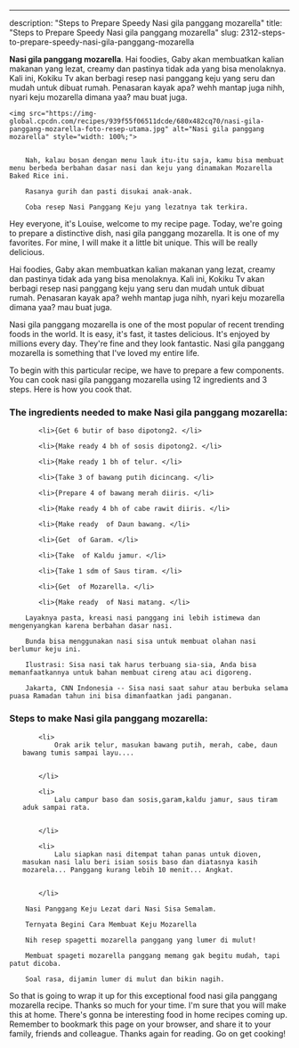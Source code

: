 ---
description: "Steps to Prepare Speedy Nasi gila panggang mozarella"
title: "Steps to Prepare Speedy Nasi gila panggang mozarella"
slug: 2312-steps-to-prepare-speedy-nasi-gila-panggang-mozarella

<p>
	<strong>Nasi gila panggang mozarella</strong>. 
	Hai foodies, Gaby akan membuatkan kalian makanan yang lezat, creamy dan pastinya tidak ada yang bisa menolaknya. Kali ini, Kokiku Tv akan berbagi resep nasi panggang keju yang seru dan mudah untuk dibuat rumah. Penasaran kayak apa? wehh mantap juga nihh, nyari keju mozarella dimana yaa? mau buat juga.
</p>
<p>
	
	<img src="https://img-global.cpcdn.com/recipes/939f55f06511dcde/680x482cq70/nasi-gila-panggang-mozarella-foto-resep-utama.jpg" alt="Nasi gila panggang mozarella" style="width: 100%;">
	
	
		Nah, kalau bosan dengan menu lauk itu-itu saja, kamu bisa membuat menu berbeda berbahan dasar nasi dan keju yang dinamakan Mozarella Baked Rice ini.
	
		Rasanya gurih dan pasti disukai anak-anak.
	
		Coba resep Nasi Panggang Keju yang lezatnya tak terkira.
	
</p>
<p>
	Hey everyone, it's Louise, welcome to my recipe page. Today, we're going to prepare a distinctive dish, nasi gila panggang mozarella. It is one of my favorites. For mine, I will make it a little bit unique. This will be really delicious.
</p>
	
<p>
	Hai foodies, Gaby akan membuatkan kalian makanan yang lezat, creamy dan pastinya tidak ada yang bisa menolaknya. Kali ini, Kokiku Tv akan berbagi resep nasi panggang keju yang seru dan mudah untuk dibuat rumah. Penasaran kayak apa? wehh mantap juga nihh, nyari keju mozarella dimana yaa? mau buat juga.
</p>
<p>
	Nasi gila panggang mozarella is one of the most popular of recent trending foods in the world. It is easy, it's fast, it tastes delicious. It's enjoyed by millions every day. They're fine and they look fantastic. Nasi gila panggang mozarella is something that I've loved my entire life.
</p>

<p>
To begin with this particular recipe, we have to prepare a few components. You can cook nasi gila panggang mozarella using 12 ingredients and 3 steps. Here is how you cook that.
</p>

<h3>The ingredients needed to make Nasi gila panggang mozarella:</h3>

<ol>
	
		<li>{Get 6 butir of baso dipotong2. </li>
	
		<li>{Make ready 4 bh of sosis dipotong2. </li>
	
		<li>{Make ready 1 bh of telur. </li>
	
		<li>{Take 3 of bawang putih dicincang. </li>
	
		<li>{Prepare 4 of bawang merah diiris. </li>
	
		<li>{Make ready 4 bh of cabe rawit diiris. </li>
	
		<li>{Make ready  of Daun bawang. </li>
	
		<li>{Get  of Garam. </li>
	
		<li>{Take  of Kaldu jamur. </li>
	
		<li>{Take 1 sdm of Saus tiram. </li>
	
		<li>{Get  of Mozarella. </li>
	
		<li>{Make ready  of Nasi matang. </li>
	
</ol>
<p>
	
		Layaknya pasta, kreasi nasi panggang ini lebih istimewa dan mengenyangkan karena berbahan dasar nasi.
	
		Bunda bisa menggunakan nasi sisa untuk membuat olahan nasi berlumur keju ini.
	
		Ilustrasi: Sisa nasi tak harus terbuang sia-sia, Anda bisa memanfaatkannya untuk bahan membuat cireng atau aci digoreng.
	
		Jakarta, CNN Indonesia -- Sisa nasi saat sahur atau berbuka selama puasa Ramadan tahun ini bisa dimanfaatkan jadi panganan.
	
</p>

<h3>Steps to make Nasi gila panggang mozarella:</h3>

<ol>
	
		<li>
			Orak arik telur, masukan bawang putih, merah, cabe, daun bawang tumis sampai layu....
			
			
		</li>
	
		<li>
			Lalu campur baso dan sosis,garam,kaldu jamur, saus tiram aduk sampai rata.
			
			
		</li>
	
		<li>
			Lalu siapkan nasi ditempat tahan panas untuk dioven, masukan nasi lalu beri isian sosis baso dan diatasnya kasih mozarela... Panggang kurang lebih 10 menit... Angkat.
			
			
		</li>
	
</ol>

<p>
	
		Nasi Panggang Keju Lezat dari Nasi Sisa Semalam.
	
		Ternyata Begini Cara Membuat Keju Mozarella
	
		Nih resep spagetti mozarella panggang yang lumer di mulut!
	
		Membuat spageti mozarella panggang memang gak begitu mudah, tapi patut dicoba.
	
		Soal rasa, dijamin lumer di mulut dan bikin nagih.
	
</p>

<p>
	So that is going to wrap it up for this exceptional food nasi gila panggang mozarella recipe. Thanks so much for your time. I'm sure that you will make this at home. There's gonna be interesting food in home recipes coming up. Remember to bookmark this page on your browser, and share it to your family, friends and colleague. Thanks again for reading. Go on get cooking!
</p>
